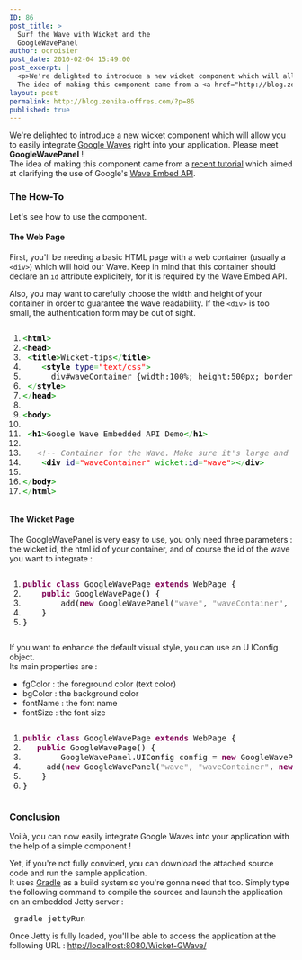 ```yaml
---
ID: 86
post_title: >
  Surf the Wave with Wicket and the
  GoogleWavePanel
author: ocroisier
post_date: 2010-02-04 15:49:00
post_excerpt: |
  <p>We're delighted to introduce a new wicket component which will allow you to easily integrate <a href="http://wave.google.com">Google Waves</a> right into your application. Please meet <strong>GoogleWavePanel</strong> !<br />
  The idea of making this component came from a <a href="http://blog.zenika.com/index.php?post/2010/01/27/Google-Wave-Embedded-API-the-missing-tutorial">recent tutorial</a> which aimed at clarifying the use of Google's <a href="http://code.google.com/intl/fr-FR/apis/wave/embed/">Wave Embed API</a>.</p>
layout: post
permalink: http://blog.zenika-offres.com/?p=86
published: true
---
```

<p>We're delighted to introduce a new wicket component which will allow you to easily integrate <a href="http://wave.google.com">Google Waves</a> right into your application. Please meet <strong>GoogleWavePanel</strong> !<br />
The idea of making this component came from a <a href="http://blog.zenika.com/index.php?post/2010/01/27/Google-Wave-Embedded-API-the-missing-tutorial">recent tutorial</a> which aimed at clarifying the use of Google's <a href="http://code.google.com/intl/fr-FR/apis/wave/embed/">Wave Embed API</a>.</p>
<!--more-->
<h3>The How-To</h3> <p>Let's see how to use the component.<br /></p> <h4>The Web Page</h4> <p>First, you'll be needing a basic HTML page with a web container (usually a <code>&lt;div&gt;</code>) which will hold our Wave. Keep in mind that this container should declare an <code>id</code> attribute explicitely, for it is required by the Wave Embed API.</p> <p>Also, you may want to carefully choose the width and height of your container in order to guarantee the wave readability. If the <code>&lt;div&gt;</code> is too small, the authentication form may be out of sight.</p> <pre class="html code html" style="font-family:inherit"><ol><li style="font-weight: normal;"><div style="font-family: monospace; font-weight: normal; font-style: normal; margin:0; padding:0; background:inherit;"><span style="color: #009900;">&lt;<span style="color: #000000; font-weight: bold;">html</span>&gt;</span></div></li><li style="font-weight: normal;"><div style="font-family: monospace; font-weight: normal; font-style: normal; margin:0; padding:0; background:inherit;"><span style="color: #009900;">&lt;<span style="color: #000000; font-weight: bold;">head</span>&gt;</span>	</div></li><li style="font-weight: normal;"><div style="font-family: monospace; font-weight: normal; font-style: normal; margin:0; padding:0; background:inherit;">	<span style="color: #009900;">&lt;<span style="color: #000000; font-weight: bold;">title</span>&gt;</span>Wicket-tips<span style="color: #009900;">&lt;<span style="color: #66cc66;">/</span><span style="color: #000000; font-weight: bold;">title</span>&gt;</span></div></li><li style="font-weight: normal;"><div style="font-family: monospace; font-weight: normal; font-style: normal; margin:0; padding:0; background:inherit;">	<span style="color: #009900;">&lt;<span style="color: #000000; font-weight: bold;">style</span> <span style="color: #000066;">type</span><span style="color: #66cc66;">=</span><span style="color: #ff0000;">&quot;text/css&quot;</span>&gt;</span></div></li><li style="font-weight: normal;"><div style="font-family: monospace; font-weight: normal; font-style: normal; margin:0; padding:0; background:inherit;">		div#waveContainer {width:100%; height:500px; border:solid 1px #000;}</div></li><li style="font-weight: normal;"><div style="font-family: monospace; font-weight: normal; font-style: normal; margin:0; padding:0; background:inherit;">	<span style="color: #009900;">&lt;<span style="color: #66cc66;">/</span><span style="color: #000000; font-weight: bold;">style</span>&gt;</span></div></li><li style="font-weight: normal;"><div style="font-family: monospace; font-weight: normal; font-style: normal; margin:0; padding:0; background:inherit;"><span style="color: #009900;">&lt;<span style="color: #66cc66;">/</span><span style="color: #000000; font-weight: bold;">head</span>&gt;</span></div></li><li style="font-weight: normal;"><div style="font-family: monospace; font-weight: normal; font-style: normal; margin:0; padding:0; background:inherit;">&nbsp;</div></li><li style="font-weight: normal;"><div style="font-family: monospace; font-weight: normal; font-style: normal; margin:0; padding:0; background:inherit;"><span style="color: #009900;">&lt;<span style="color: #000000; font-weight: bold;">body</span>&gt;</span></div></li><li style="font-weight: normal;"><div style="font-family: monospace; font-weight: normal; font-style: normal; margin:0; padding:0; background:inherit;">&nbsp;</div></li><li style="font-weight: normal;"><div style="font-family: monospace; font-weight: normal; font-style: normal; margin:0; padding:0; background:inherit;">	<span style="color: #009900;">&lt;<span style="color: #000000; font-weight: bold;">h1</span>&gt;</span>Google Wave Embedded API Demo<span style="color: #009900;">&lt;<span style="color: #66cc66;">/</span><span style="color: #000000; font-weight: bold;">h1</span>&gt;</span></div></li><li style="font-weight: normal;"><div style="font-family: monospace; font-weight: normal; font-style: normal; margin:0; padding:0; background:inherit;">&nbsp;</div></li><li style="font-weight: normal;"><div style="font-family: monospace; font-weight: normal; font-style: normal; margin:0; padding:0; background:inherit;">	<span style="color: #808080; font-style: italic;">&lt;!-- Container for the Wave. Make sure it's large and high enough. --&gt;</span></div></li><li style="font-weight: normal;"><div style="font-family: monospace; font-weight: normal; font-style: normal; margin:0; padding:0; background:inherit;">	<span style="color: #009900;">&lt;<span style="color: #000000; font-weight: bold;">div</span> <span style="color: #000066;">id</span><span style="color: #66cc66;">=</span><span style="color: #ff0000;">&quot;waveContainer&quot;</span> wicket:<span style="color: #000066;">id</span><span style="color: #66cc66;">=</span><span style="color: #ff0000;">&quot;wave&quot;</span>&gt;&lt;<span style="color: #66cc66;">/</span><span style="color: #000000; font-weight: bold;">div</span>&gt;</span></div></li><li style="font-weight: normal;"><div style="font-family: monospace; font-weight: normal; font-style: normal; margin:0; padding:0; background:inherit;">&nbsp;</div></li><li style="font-weight: normal;"><div style="font-family: monospace; font-weight: normal; font-style: normal; margin:0; padding:0; background:inherit;"><span style="color: #009900;">&lt;<span style="color: #66cc66;">/</span><span style="color: #000000; font-weight: bold;">body</span>&gt;</span></div></li><li style="font-weight: normal;"><div style="font-family: monospace; font-weight: normal; font-style: normal; margin:0; padding:0; background:inherit;"><span style="color: #009900;">&lt;<span style="color: #66cc66;">/</span><span style="color: #000000; font-weight: bold;">html</span>&gt;</span></div></li></ol></pre> <h4>The Wicket Page</h4> <p>The GoogleWavePanel is very easy to use, you only need three parameters&nbsp;: the wicket id, the html id of your container, and of course the id of the wave you want to integrate&nbsp;:</p> <pre class="java code java" style="font-family:inherit"><ol><li style="font-weight: normal;"><div style="font-family: monospace; font-weight: normal; font-style: normal; margin:0; padding:0; background:inherit;"><span style="color: #7F0055; font-weight: bold;">public</span> <span style="color: #7F0055; font-weight: bold;">class</span> GoogleWavePage <span style="color: #7F0055; font-weight: bold;">extends</span> WebPage <span style="color: #000000;">&#123;</span></div></li><li style="font-weight: normal;"><div style="font-family: monospace; font-weight: normal; font-style: normal; margin:0; padding:0; background:inherit;">	<span style="color: #7F0055; font-weight: bold;">public</span> GoogleWavePage<span style="color: #000000;">&#40;</span><span style="color: #000000;">&#41;</span> <span style="color: #000000;">&#123;</span></div></li><li style="font-weight: normal;"><div style="font-family: monospace; font-weight: normal; font-style: normal; margin:0; padding:0; background:inherit;">		add<span style="color: #000000;">&#40;</span><span style="color: #7F0055; font-weight: bold;">new</span> GoogleWavePanel<span style="color: #000000;">&#40;</span><span style="color: #888888;">&quot;wave&quot;</span>, <span style="color: #888888;">&quot;waveContainer&quot;</span>, <span style="color: #7F0055; font-weight: bold;">new</span> Model<span style="color: #000000;">&lt;</span>String<span style="color: #000000;">&gt;</span><span style="color: #000000;">&#40;</span><span style="color: #888888;">&quot;pRNN6dgjA&quot;</span><span style="color: #000000;">&#41;</span><span style="color: #000000;">&#41;</span><span style="color: #000000;">&#41;</span>;</div></li><li style="font-weight: normal;"><div style="font-family: monospace; font-weight: normal; font-style: normal; margin:0; padding:0; background:inherit;">	<span style="color: #000000;">&#125;</span></div></li><li style="font-weight: normal;"><div style="font-family: monospace; font-weight: normal; font-style: normal; margin:0; padding:0; background:inherit;"><span style="color: #000000;">&#125;</span></div></li></ol></pre> <p>If you want to enhance the default visual style, you can use an U
IConfig object.<br />
Its main properties are&nbsp;:</p> <ul> <li>fgColor&nbsp;: the foreground color (text color)</li> <li>bgColor&nbsp;: the background color</li> <li>fontName&nbsp;: the font name</li> <li>fontSize&nbsp;: the font size</li> </ul> <pre class="java code java" style="font-family:inherit"><ol><li style="font-weight: normal;"><div style="font-family: monospace; font-weight: normal; font-style: normal; margin:0; padding:0; background:inherit;"><span style="color: #7F0055; font-weight: bold;">public</span> <span style="color: #7F0055; font-weight: bold;">class</span> GoogleWavePage <span style="color: #7F0055; font-weight: bold;">extends</span> WebPage <span style="color: #000000;">&#123;</span></div></li><li style="font-weight: normal;"><div style="font-family: monospace; font-weight: normal; font-style: normal; margin:0; padding:0; background:inherit;">	<span style="color: #7F0055; font-weight: bold;">public</span> GoogleWavePage<span style="color: #000000;">&#40;</span><span style="color: #000000;">&#41;</span> <span style="color: #000000;">&#123;</span></div></li><li style="font-weight: normal;"><div style="font-family: monospace; font-weight: normal; font-style: normal; margin:0; padding:0; background:inherit;">		GoogleWavePanel.<span style="color: #000000;">UIConfig</span> config = <span style="color: #7F0055; font-weight: bold;">new</span> GoogleWavePanel.<span style="color: #000000;">UIConfig</span><span style="color: #000000;">&#40;</span><span style="color: #888888;">&quot;#444&quot;</span>, <span style="color: #888888;">&quot;#EEE&quot;</span>, <span style="color: #888888;">&quot;monospace&quot;</span>, <span style="color: #888888;">&quot;12px&quot;</span><span style="color: #000000;">&#41;</span>;</div></li><li style="font-weight: normal;"><div style="font-family: monospace; font-weight: normal; font-style: normal; margin:0; padding:0; background:inherit;">		add<span style="color: #000000;">&#40;</span><span style="color: #7F0055; font-weight: bold;">new</span> GoogleWavePanel<span style="color: #000000;">&#40;</span><span style="color: #888888;">&quot;wave&quot;</span>, <span style="color: #888888;">&quot;waveContainer&quot;</span>, <span style="color: #7F0055; font-weight: bold;">new</span> Model<span style="color: #000000;">&lt;</span>String<span style="color: #000000;">&gt;</span><span style="color: #000000;">&#40;</span><span style="color: #888888;">&quot;pRNN6dgjA&quot;</span><span style="color: #000000;">&#41;</span>, config<span style="color: #000000;">&#41;</span><span style="color: #000000;">&#41;</span>;</div></li><li style="font-weight: normal;"><div style="font-family: monospace; font-weight: normal; font-style: normal; margin:0; padding:0; background:inherit;">	<span style="color: #000000;">&#125;</span></div></li><li style="font-weight: normal;"><div style="font-family: monospace; font-weight: normal; font-style: normal; margin:0; padding:0; background:inherit;"><span style="color: #000000;">&#125;</span></div></li></ol></pre> <h3>Conclusion</h3> <p>Voilà, you can now easily integrate Google Waves into your application with the help of a simple component&nbsp;!</p> <p>Yet, if you're not fully conviced, you can download the attached source code and run the sample application.<br />
It uses <a href="http://gradle.org/">Gradle</a> as a build system so you're gonna need that too. Simply type the following command to compile the sources and launch the application on an embedded Jetty server&nbsp;:</p> <pre> gradle jettyRun </pre> <p>Once Jetty is fully loaded, you'll be able to access the application at the following URL&nbsp;: <a href="http://localhost:8080/Wicket-GWave/">http://localhost:8080/Wicket-GWave/</a></p>